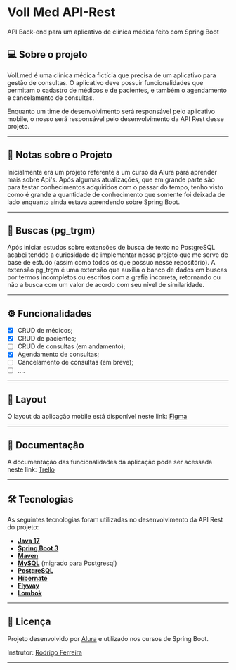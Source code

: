# Voll Med API-Rest

API Back-end para um aplicativo de clínica médica feito com Spring Boot
## 💻 Sobre o projeto

  Voll.med é uma clínica médica fictícia que precisa de um aplicativo para gestão de consultas. O aplicativo deve possuir funcionalidades que permitam o cadastro de médicos e de pacientes, e também o agendamento e cancelamento de consultas.

  Enquanto um time de desenvolvimento será responsável pelo aplicativo mobile, o nosso será responsável pelo desenvolvimento da API Rest desse projeto.

---

## 📝 Notas sobre o Projeto

  Inicialmente era um projeto referente a um curso da Alura para aprender mais sobre Api's.
Após algumas atualizações, que em grande parte são para testar conhecimentos adquiridos com o passar do tempo,
tenho visto como é grande a quantidade de conhecimento que somente foi deixada de lado enquanto ainda estava 
aprendendo sobre Spring Boot.

---

## 🔎 Buscas (pg_trgm)
  Após iniciar estudos sobre extensões de busca de texto no PostgreSQL acabei tenddo a curiosidade de implementar
nesse projeto que me serve de base de estudo (assim como todos os que possuo nesse repositório).
  A extensão pg_trgm é uma extensão que auxilia o banco de dados em buscas por termos incompletos ou escritos
com a grafia incorreta, retornando ou não a busca com um valor de acordo com seu nível de similaridade.

---

## ⚙️ Funcionalidades

- [x] CRUD de médicos;
- [x] CRUD de pacientes;
- [ ] CRUD de consultas (em andamento);
- [x] Agendamento de consultas;
- [ ] Cancelamento de consultas (em breve);
- [ ] ....
---

## 🎨 Layout

O layout da aplicação mobile está disponível neste link: <a href="https://www.figma.com/file/N4CgpJqsg7gjbKuDmra3EV/Voll.med">Figma</a>

---

## 📄 Documentação

A documentação das funcionalidades da aplicação pode ser acessada neste link: <a href="https://trello.com/b/O0lGCsKb/api-voll-med">Trello</a>

---

## 🛠 Tecnologias

As seguintes tecnologias foram utilizadas no desenvolvimento da API Rest do projeto:

- **[Java 17](https://www.oracle.com/java)**
- **[Spring Boot 3](https://spring.io/projects/spring-boot)**
- **[Maven](https://maven.apache.org)**
- **[MySQL](https://www.mysql.com)** (migrado para Postgresql)
- **[PostgreSQL](https://www.postgresql.org)**
- **[Hibernate](https://hibernate.org)**
- **[Flyway](https://flywaydb.org)**
- **[Lombok](https://projectlombok.org)**

---

## 📝 Licença

Projeto desenvolvido por [Alura](https://www.alura.com.br) e utilizado nos cursos de Spring Boot.

Instrutor: [Rodrigo Ferreira](https://cursos.alura.com.br/user/rodrigo-ferreira) 

---

